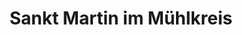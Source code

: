 ---
title: Sankt Martin im Mühlkreis
url: /sankt-martin-im-muehlkreis/
latitude: 48.398
longitude: 14.075
---